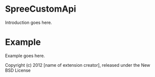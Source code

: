 SpreeCustomApi
==============

Introduction goes here.


Example
=======

Example goes here.


Copyright (c) 2012 [name of extension creator], released under the New BSD License
